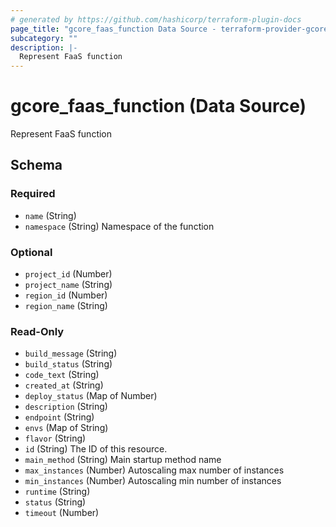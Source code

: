 ```yaml
---
# generated by https://github.com/hashicorp/terraform-plugin-docs
page_title: "gcore_faas_function Data Source - terraform-provider-gcore"
subcategory: ""
description: |-
  Represent FaaS function
---
```


# gcore_faas_function (Data Source)

Represent FaaS function



<!-- schema generated by tfplugindocs -->
## Schema

### Required

- `name` (String)
- `namespace` (String) Namespace of the function

### Optional

- `project_id` (Number)
- `project_name` (String)
- `region_id` (Number)
- `region_name` (String)

### Read-Only

- `build_message` (String)
- `build_status` (String)
- `code_text` (String)
- `created_at` (String)
- `deploy_status` (Map of Number)
- `description` (String)
- `endpoint` (String)
- `envs` (Map of String)
- `flavor` (String)
- `id` (String) The ID of this resource.
- `main_method` (String) Main startup method name
- `max_instances` (Number) Autoscaling max number of instances
- `min_instances` (Number) Autoscaling min number of instances
- `runtime` (String)
- `status` (String)
- `timeout` (Number)


